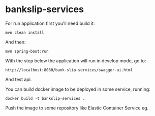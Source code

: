 # bankslip-services

For run application first you'll need build it:

    mvn clean install

And then:

    mvn spring-boot:run

With the step below the application will run in develop mode, go to:

    http://localhost:8080/bank-slip-services/swagger-ui.html

And test api.

You can build docker image to be deployed in some service, running:

    docker build -t bankslip-services .

Push the image to some repository like Elastic Container Service eg.